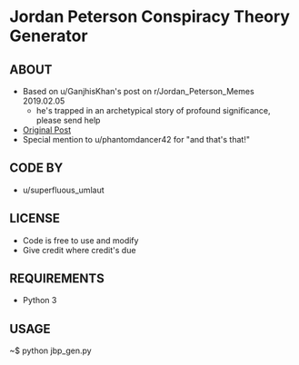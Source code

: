 # Jordan Peterson Conspiracy Theory Generator


## ABOUT

- Based on u/GanjhisKhan's  post on r/Jordan_Peterson_Memes 2019.02.05 
     - he's trapped in an archetypical story of profound significance, please send help
- [Original Post](www.reddit.com/r/Jordan_Peterson_Memes/comments/anmawh/jp_conspiracy_theory_starterpack)
- Special mention to u/phantomdancer42 for "and that's that!"

## CODE BY

- u/superfluous_umlaut

## LICENSE

- Code is free to use and modify
- Give credit where credit's due

## REQUIREMENTS

- Python 3

## USAGE

~$ python jbp_gen.py







